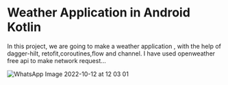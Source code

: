  # Weather Application in Android Kotlin

In this project, we are going to make a weather application , with the help of dagger-hilt, retofit,coroutines,flow and channel. I have used openweather free api to make network request...


![WhatsApp Image 2022-10-12 at 12 03 01](https://user-images.githubusercontent.com/29664631/195267330-88ef9f9c-cadc-4d5e-b9c1-2f64dc923e47.jpg)
